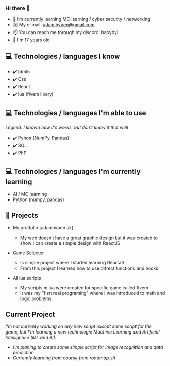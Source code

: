 ### Hi there 👋
- 🌱 I’m currently learning MC learning / cyber security / networking
- ✉️ My e-mail: adam.hyben@gmail.com 
- 📫 You can reach me through my discord: habybyi
- 👤 I'm 17 years old

## 💻 Technologies / languages I know
- ✔️ html5
- ✔️ Css 
- ✔️ React
- ✔️ lua (fivem libery)

## 💻 Technologies / languages I'm able to use
*Legend: I known how it's works, but don't know it that well*

- ✔️ Pyhon (NumPy, Pandas)
- ✔️ SQL
- ✔️ PhP


## 💻 Technologies / languages I'm currently learning 
- AI / MC learning
- Python (numpy, pandas)

## 🦾 Projects
- My protfolio [adamhyben.sk]
    - My web doesn't have a great graphic design  but it was created to show I can create a simple design with ReactJS
 
- Game Selector
    - Is simple project where I started learning ReactJS
    - From this project I learned how to use difrect functions and hooks

- All lua scripts
    - My scripts in lua were created for specific game called fivem
    - It was my "fisrt real programing" where I was introduced to math and logic problems

 
## Current Project
*I'm not currenty working on any new script except some script for the game, but I'm learning*
*a new technologie Machine Learning and Artificial Intelligence (ML and AI).*

- *I'm planing to create some simple script for image recognition and data prediction*
- *Currently learning from course from roadmap.sh*
